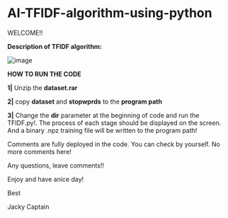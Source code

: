 # AI-TFIDF-algorithm-using-python

WELCOME!!

**Description of TFIDF algorithm:**

![image](https://user-images.githubusercontent.com/55009904/157708542-90b30150-6070-4a32-aeb6-6482735cf416.png)


**HOW TO RUN THE CODE**

**1|** Unzip the **dataset.rar** 

**2|** copy **dataset** and **stopwprds** to the **program path**

**3|** Change the **dir** parameter at the beginning of code and run the TFIDF.py!. The process of each stage should be displayed on the screen. And a binary .npz training file will be written to the program path!

Comments are fully deployed in the code. You can check by yourself. No more comments here!

Any questions, leave comments!!

Enjoy and have anice day!

Best

Jacky Captain
